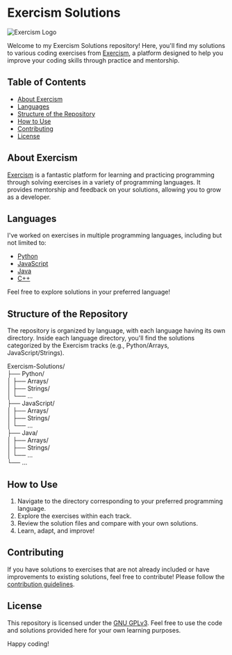 # Exercism Solutions

![Exercism Logo](https://github.com/exercism/website-icons/blob/main/exercism/logo-icon.svg)

Welcome to my Exercism Solutions repository! Here, you'll find my solutions to various coding exercises from [Exercism](https://exercism.io/), a platform designed to help you improve your coding skills through practice and mentorship.

## Table of Contents

- [About Exercism](#about-exercism)
- [Languages](#languages)
- [Structure of the Repository](#structure-of-the-repository)
- [How to Use](#how-to-use)
- [Contributing](#contributing)
- [License](#license)

## About Exercism

[Exercism](https://exercism.io/) is a fantastic platform for learning and practicing programming through solving exercises in a variety of programming languages. It provides mentorship and feedback on your solutions, allowing you to grow as a developer.

## Languages

I've worked on exercises in multiple programming languages, including but not limited to:

- [Python](https://www.python.org/)
- [JavaScript](https://developer.mozilla.org/en-US/docs/Web/JavaScript)
- [Java](https://www.java.com/)
- [C++](https://isocpp.org/)

Feel free to explore solutions in your preferred language!

## Structure of the Repository

The repository is organized by language, with each language having its own directory. Inside each language directory, you'll find the solutions categorized by the Exercism tracks (e.g., Python/Arrays, JavaScript/Strings).
  

Exercism-Solutions/  
  ├── Python/  
  │ ├── Arrays/  
  │ ├── Strings/  
  │ └── ...  
  ├── JavaScript/  
  │ ├── Arrays/  
  │ ├── Strings/  
  │ └── ...  
  ├── Java/  
  │ ├── Arrays/   
  │ ├── Strings/   
  │ └── ...  
  └── ...  
  

## How to Use

1. Navigate to the directory corresponding to your preferred programming language.
2. Explore the exercises within each track.
3. Review the solution files and compare with your own solutions.
4. Learn, adapt, and improve!

## Contributing

If you have solutions to exercises that are not already included or have improvements to existing solutions, feel free to contribute! Please follow the [contribution guidelines](CONTRIBUTING.md).

## License

This repository is licensed under the [GNU GPLv3](LICENSE). Feel free to use the code and solutions provided here for your own learning purposes.

Happy coding!
